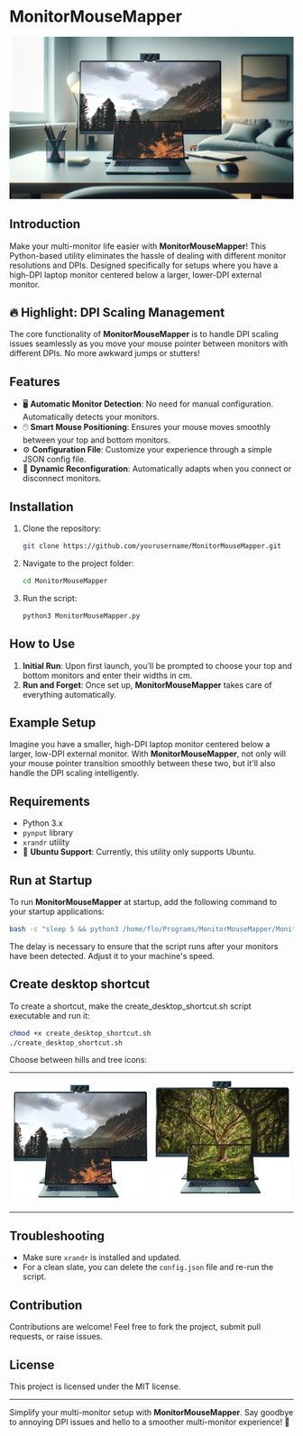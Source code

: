 
# MonitorMouseMapper
![Monitor Setup](images/full_setup_hills.png)
## Introduction

Make your multi-monitor life easier with **MonitorMouseMapper**! This Python-based utility eliminates the hassle of dealing with different monitor resolutions and DPIs. Designed specifically for setups where you have a high-DPI laptop monitor centered below a larger, lower-DPI external monitor.

## 🔥 Highlight: DPI Scaling Management

The core functionality of **MonitorMouseMapper** is to handle DPI scaling issues seamlessly as you move your mouse pointer between monitors with different DPIs. No more awkward jumps or stutters!

## Features

- 🖥️ **Automatic Monitor Detection**: No need for manual configuration. Automatically detects your monitors.
- 🖱️ **Smart Mouse Positioning**: Ensures your mouse moves smoothly between your top and bottom monitors.
- ⚙️ **Configuration File**: Customize your experience through a simple JSON config file.
- 🔄 **Dynamic Reconfiguration**: Automatically adapts when you connect or disconnect monitors.

## Installation

1. Clone the repository: 
    ```bash
    git clone https://github.com/yourusername/MonitorMouseMapper.git
    ```
2. Navigate to the project folder:
    ```bash
    cd MonitorMouseMapper
    ```
3. Run the script:
    ```bash
    python3 MonitorMouseMapper.py
    ```

## How to Use

1. **Initial Run**: Upon first launch, you'll be prompted to choose your top and bottom monitors and enter their widths in cm.
2. **Run and Forget**: Once set up, **MonitorMouseMapper** takes care of everything automatically.

## Example Setup

Imagine you have a smaller, high-DPI laptop monitor centered below a larger, low-DPI external monitor. With **MonitorMouseMapper**, not only will your mouse pointer transition smoothly between these two, but it'll also handle the DPI scaling intelligently.

## Requirements

- Python 3.x
- `pynput` library
- `xrandr` utility
- 🐧 **Ubuntu Support**: Currently, this utility only supports Ubuntu.

## Run at Startup

To run **MonitorMouseMapper** at startup, add the following command to your startup applications:

```bash
bash -c "sleep 5 && python3 /home/flo/Programs/MonitorMouseMapper/MonitorMouseMapper.py"
```
The delay is necessary to ensure that the script runs after your monitors have been detected. Adjust it to your machine's speed.

## Create desktop shortcut

To create a shortcut, make the create_desktop_shortcut.sh script executable and run it:

```bash
chmod +x create_desktop_shortcut.sh
./create_desktop_shortcut.sh
```
Choose between hills and tree icons:
<table>
  <tr>
    <td><img src="images/icon_hills.png" width="100%"></td>
    <td><img src="images/icon_tree.png" width="100%"></td>
  </tr>
</table>

## Troubleshooting

- Make sure `xrandr` is installed and updated.
- For a clean slate, you can delete the `config.json` file and re-run the script.

## Contribution

Contributions are welcome! Feel free to fork the project, submit pull requests, or raise issues.

## License

This project is licensed under the MIT license.

---

Simplify your multi-monitor setup with **MonitorMouseMapper**. Say goodbye to annoying DPI issues and hello to a smoother multi-monitor experience! 🌟
